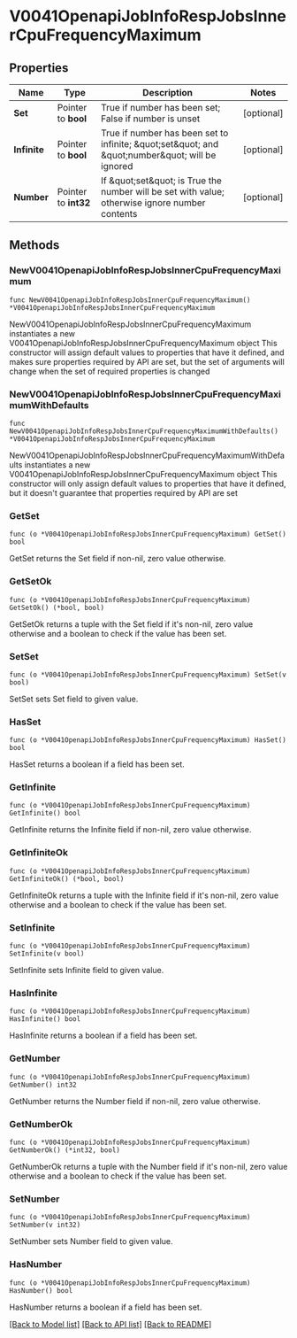 # V0041OpenapiJobInfoRespJobsInnerCpuFrequencyMaximum

## Properties

Name | Type | Description | Notes
------------ | ------------- | ------------- | -------------
**Set** | Pointer to **bool** | True if number has been set; False if number is unset | [optional] 
**Infinite** | Pointer to **bool** | True if number has been set to infinite; \&quot;set\&quot; and \&quot;number\&quot; will be ignored | [optional] 
**Number** | Pointer to **int32** | If \&quot;set\&quot; is True the number will be set with value; otherwise ignore number contents | [optional] 

## Methods

### NewV0041OpenapiJobInfoRespJobsInnerCpuFrequencyMaximum

`func NewV0041OpenapiJobInfoRespJobsInnerCpuFrequencyMaximum() *V0041OpenapiJobInfoRespJobsInnerCpuFrequencyMaximum`

NewV0041OpenapiJobInfoRespJobsInnerCpuFrequencyMaximum instantiates a new V0041OpenapiJobInfoRespJobsInnerCpuFrequencyMaximum object
This constructor will assign default values to properties that have it defined,
and makes sure properties required by API are set, but the set of arguments
will change when the set of required properties is changed

### NewV0041OpenapiJobInfoRespJobsInnerCpuFrequencyMaximumWithDefaults

`func NewV0041OpenapiJobInfoRespJobsInnerCpuFrequencyMaximumWithDefaults() *V0041OpenapiJobInfoRespJobsInnerCpuFrequencyMaximum`

NewV0041OpenapiJobInfoRespJobsInnerCpuFrequencyMaximumWithDefaults instantiates a new V0041OpenapiJobInfoRespJobsInnerCpuFrequencyMaximum object
This constructor will only assign default values to properties that have it defined,
but it doesn't guarantee that properties required by API are set

### GetSet

`func (o *V0041OpenapiJobInfoRespJobsInnerCpuFrequencyMaximum) GetSet() bool`

GetSet returns the Set field if non-nil, zero value otherwise.

### GetSetOk

`func (o *V0041OpenapiJobInfoRespJobsInnerCpuFrequencyMaximum) GetSetOk() (*bool, bool)`

GetSetOk returns a tuple with the Set field if it's non-nil, zero value otherwise
and a boolean to check if the value has been set.

### SetSet

`func (o *V0041OpenapiJobInfoRespJobsInnerCpuFrequencyMaximum) SetSet(v bool)`

SetSet sets Set field to given value.

### HasSet

`func (o *V0041OpenapiJobInfoRespJobsInnerCpuFrequencyMaximum) HasSet() bool`

HasSet returns a boolean if a field has been set.

### GetInfinite

`func (o *V0041OpenapiJobInfoRespJobsInnerCpuFrequencyMaximum) GetInfinite() bool`

GetInfinite returns the Infinite field if non-nil, zero value otherwise.

### GetInfiniteOk

`func (o *V0041OpenapiJobInfoRespJobsInnerCpuFrequencyMaximum) GetInfiniteOk() (*bool, bool)`

GetInfiniteOk returns a tuple with the Infinite field if it's non-nil, zero value otherwise
and a boolean to check if the value has been set.

### SetInfinite

`func (o *V0041OpenapiJobInfoRespJobsInnerCpuFrequencyMaximum) SetInfinite(v bool)`

SetInfinite sets Infinite field to given value.

### HasInfinite

`func (o *V0041OpenapiJobInfoRespJobsInnerCpuFrequencyMaximum) HasInfinite() bool`

HasInfinite returns a boolean if a field has been set.

### GetNumber

`func (o *V0041OpenapiJobInfoRespJobsInnerCpuFrequencyMaximum) GetNumber() int32`

GetNumber returns the Number field if non-nil, zero value otherwise.

### GetNumberOk

`func (o *V0041OpenapiJobInfoRespJobsInnerCpuFrequencyMaximum) GetNumberOk() (*int32, bool)`

GetNumberOk returns a tuple with the Number field if it's non-nil, zero value otherwise
and a boolean to check if the value has been set.

### SetNumber

`func (o *V0041OpenapiJobInfoRespJobsInnerCpuFrequencyMaximum) SetNumber(v int32)`

SetNumber sets Number field to given value.

### HasNumber

`func (o *V0041OpenapiJobInfoRespJobsInnerCpuFrequencyMaximum) HasNumber() bool`

HasNumber returns a boolean if a field has been set.


[[Back to Model list]](../README.md#documentation-for-models) [[Back to API list]](../README.md#documentation-for-api-endpoints) [[Back to README]](../README.md)


